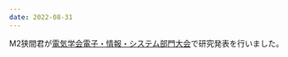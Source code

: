 ```yaml
---
date: 2022-08-31
---
```

M2狭間君が<a href="https://www.iee.jp/eiss/event/conf2022/">電気学会電子・情報・システム部門大会</a>で研究発表を行いました。 
